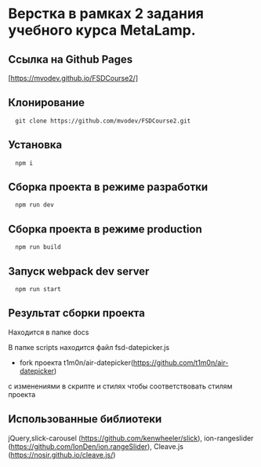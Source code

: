   # Верстка в рамках 2 задания учебного курса MetaLamp.
  ## Ссылка на Github Pages
[https://mvodev.github.io/FSDCourse2/]
  ## Клонирование
      git clone https://github.com/mvodev/FSDCourse2.git
  ## Установка
      npm i
  ## Сборка проекта в режиме разработки
      npm run dev
  ## Сборка проекта в режиме production
      npm run build
  ## Запуск webpack dev server
      npm run start
  ## Результат сборки проекта
  Находится в папке docs

  В папке scripts находится файл fsd-datepicker.js 
  
  - fork проекта t1m0n/air-datepicker(https://github.com/t1m0n/air-datepicker)

  с изменениями в скрипте и стилях чтобы соответствовать стилям проекта

  ## Использованные библиотеки

jQuery,slick-carousel (https://github.com/kenwheeler/slick),
ion-rangeslider (https://github.com/IonDen/ion.rangeSlider),
Cleave.js (https://nosir.github.io/cleave.js/)